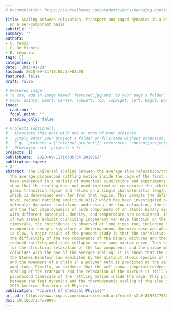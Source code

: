 ```yaml
---
# Documentation: https://sourcethemes.com/academic/docs/managing-content/

title: Scaling between relaxation, transport and caged dynamics in a binary mixture
  on a per-component basis
subtitle: ''
summary: ''
authors:
- F. Puosi
- C. De Michele
- D. Leporini
tags: []
categories: []
date: '2013-01-01'
lastmod: 2020-09-11T18:05:54+02:00
featured: false
draft: false

# Featured image
# To use, add an image named `featured.jpg/png` to your page's folder.
# Focal points: Smart, Center, TopLeft, Top, TopRight, Left, Right, BottomLeft, Bottom, BottomRight.
image:
  caption: ''
  focal_point: ''
  preview_only: false

# Projects (optional).
#   Associate this post with one or more of your projects.
#   Simply enter your project's folder or file name without extension.
#   E.g. `projects = ["internal-project"]` references `content/project/deep-learning/index.md`.
#   Otherwise, set `projects = []`.
projects: []
publishDate: '2020-09-11T16:05:54.281955Z'
publication_types:
- 2
abstract: The universal scaling between the average slow relaxation/transport and
  the average picosecond rattling motion inside the cage of the first neighbors has
  been evidenced in a variety of numerical simulations and experiments. Here, we first
  show that the scaling does not need information concerning the arbitrarily-defined
  glass transition region and relies on a single characteristic length scale a21/2
  which is determined even far from that region. This prompts the definition of a
  novel reduced rattling amplitude u21/2 which has been investigated by extensive
  molecular-dynamics simulations addressing the slow relaxation, the diffusivity,
  and the fast cage-dynamics of both components of an atomic binary mixture. States
  with different potential, density, and temperature are considered. It is found that
  if two states exhibit coinciding incoherent van Hove function on the picosecond
  timescale, the coincidence is observed at long times too, including the large-distance
  exponential decay-a signature of heterogeneous dynamics-observed when the relaxation
  is slow. A major result of the present study is that the correlation plot between
  the diffusivity of the two components of the binary mixtures and their respective
  reduced rattling amplitude collapse on the same master curve. This holds true also
  for the structural relaxation of the two components and the unique master curve
  coincides with the one of the average scaling. It is shown that the breakdown of
  the Stokes-Einstein law exhibited by the distinct atomic species of the mixture
  and the monomers of a chain in a polymer melt is predicted at the same reduced rattling
  amplitude. Finally, we evidence that the well-known temperature/density thermodynamic
  scaling of the transport and the relaxation of the mixture is still valid on the
  picosecond timescale of the rattling motion inside the cage. This provides a link
  between the fast dynamics and the thermodynamic scaling of the slow dynamics. ©
  2013 American Institute of Physics.
publication: '*Journal of Chemical Physics*'
url_pdf: https://www.scopus.com/inward/record.uri?eid=2-s2.0-84875779807&doi=10.1063%2f1.4789943&partnerID=40&md5=f62d9483c2a97f56455060dfab78ff7d
doi: 10.1063/1.4789943
---
```


